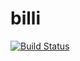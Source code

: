 # billi

[![Build Status](https://travis-ci.org/thisismattmiller/billi.svg?branch=master)](https://travis-ci.org/thisismattmiller/billi)
